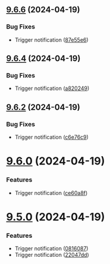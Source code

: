 ## [9.6.6](https://github.com/leandromoreirati/pipeline-test/compare/v9.6.4...v9.6.6) (2024-04-19)


### Bug Fixes

* Trigger notification ([87e55e6](https://github.com/leandromoreirati/pipeline-test/commit/87e55e66b0270d51861af6e5046fe24a5eb08029))



## [9.6.4](https://github.com/leandromoreirati/pipeline-test/compare/v9.6.2...v9.6.4) (2024-04-19)


### Bug Fixes

* Trigger notification ([a820249](https://github.com/leandromoreirati/pipeline-test/commit/a820249b5f2e6448aff5fd6bef7727d0ea4045ac))



## [9.6.2](https://github.com/leandromoreirati/pipeline-test/compare/v9.6.0...v9.6.2) (2024-04-19)


### Bug Fixes

* Trigger notification ([c6e76c9](https://github.com/leandromoreirati/pipeline-test/commit/c6e76c9362f2649420c67e661bfe1457c43682b3))



# [9.6.0](https://github.com/leandromoreirati/pipeline-test/compare/v9.5.0...v9.6.0) (2024-04-19)


### Features

* Trigger notification ([ce60a8f](https://github.com/leandromoreirati/pipeline-test/commit/ce60a8fe5d127efa2f645379586246297af139b5))



# [9.5.0](https://github.com/leandromoreirati/pipeline-test/compare/v9.3.0...v9.5.0) (2024-04-19)


### Features

* Trigger notification ([0816087](https://github.com/leandromoreirati/pipeline-test/commit/08160872065606d46bdb234c1c8612e374821395))
* Trigger notification ([22047dd](https://github.com/leandromoreirati/pipeline-test/commit/22047dd4d30d947d43386e72fef2a0574d9812c2))



